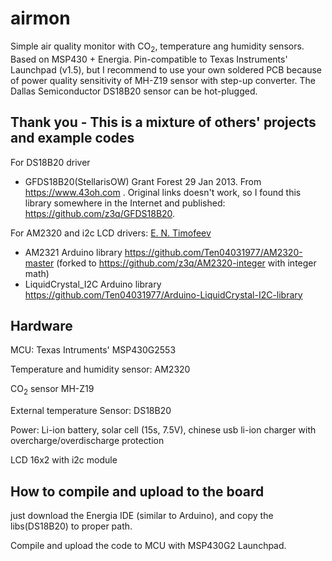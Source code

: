 # airmon
Simple air quality monitor with CO<sub>2</sub>, temperature ang humidity sensors. Based on MSP430 + Energia. Pin-compatible to Texas Instruments' Launchpad (v1.5), but I recommend to use your own soldered PCB because of power quality sensitivity of MH-Z19 sensor with step-up converter. The Dallas Semiconductor DS18B20 sensor can be hot-plugged.

## Thank you - This is a mixture of others' projects and example codes

For DS18B20 driver
- GFDS18B20(StellarisOW)  Grant Forest 29 Jan 2013. From https://www.43oh.com . Original links doesn't work, so I found this library somewhere in the Internet and published: https://github.com/z3q/GFDS18B20. 

For AM2320 and i2c LCD drivers: [E. N. Timofeev](https://github.com/Ten04031977) 
- AM2321 Arduino library  https://github.com/Ten04031977/AM2320-master (forked to https://github.com/z3q/AM2320-integer with integer math)
- LiquidCrystal_I2C Arduino library https://github.com/Ten04031977/Arduino-LiquidCrystal-I2C-library

## Hardware

MCU: Texas Intruments' MSP430G2553

Temperature and humidity sensor: AM2320 

CO<sub>2</sub> sensor MH-Z19

External temperature Sensor: DS18B20

Power: Li-ion battery, solar cell (15s, 7.5V), chinese usb li-ion charger with overcharge/overdischarge protection

LCD 16x2 with i2c module 

## How to compile and upload to the board

just download the Energia IDE (similar to Arduino), and copy the libs(DS18B20) to proper path.

Compile and upload the code to MCU with MSP430G2 Launchpad.
